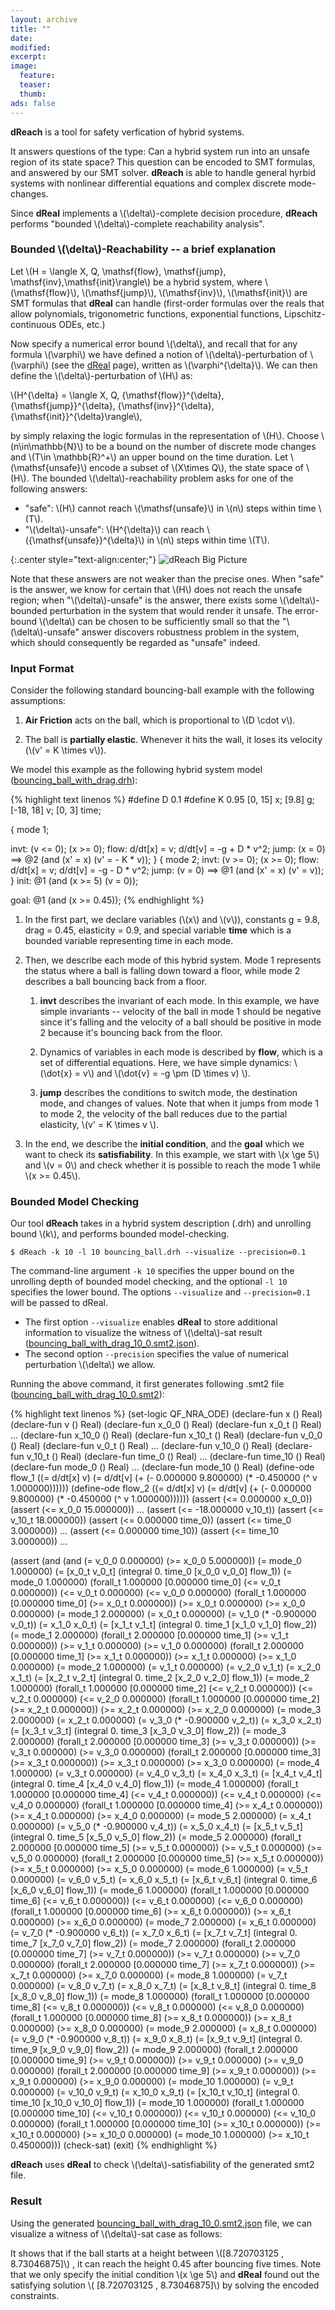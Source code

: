 ```yaml
---
layout: archive
title: ""
date:
modified:
excerpt:
image:
  feature:
  teaser:
  thumb:
ads: false
---
```


**dReach** is a tool for safety verfication of hybrid systems.

 It answers questions of the type: Can a hybrid system run into an unsafe region of its state space? This question can be encoded to SMT formulas, and answered by our SMT solver. **dReach** is able to handle general hyrbid systems with nonlinear differential equations and complex discrete mode-changes.

Since **dReal** implements a \\(\delta\\)-complete decision procedure, **dReach** performs "bounded \\(\delta\\)-complete reachability analysis".

### Bounded \\(\delta\\)-Reachability -- a brief explanation

Let \\(H = \langle X, Q, \mathsf{flow}, \mathsf{jump},
\mathsf{inv},\mathsf{init}\rangle\\) be a hybrid system, where
\\(\mathsf{flow}\\), \\(\mathsf{jump}\\), \\(\mathsf{inv}\\),
\\(\mathsf{init}\\) are SMT formulas that **dReal** can handle
(first-order formulas over the reals that allow polynomials,
trigonometric functions, exponential functions, Lipschitz-continuous
ODEs, etc.)

Now specify a numerical error bound \\(\delta\\), and recall that for
any formula \\(\varphi\\) we have defined a notion of
\\(\delta\\)-perturbation of \\(\varphi\\) (see the [dReal][dReal]
page), written as \\(\varphi^{\delta}\\). We can then define the
\\(\delta\\)-perturbation of \\(H\\) as:

[dReal]: http://dreal.cs.cmu.edu/

\\(H^{\delta} = \langle X, Q, {\mathsf{flow}}^{\delta}, {\mathsf{jump}}^{\delta}, {\mathsf{inv}}^{\delta}, {\mathsf{init}}^{\delta}\rangle\\),

by simply relaxing the logic formulas in the representation of
\\(H\\). Choose \\(n\in\mathbb{N}\\) to be a bound on the number of
discrete mode changes and \\(T\in \mathbb{R}^+\\) an upper bound on
the time duration. Let \\(\mathsf{unsafe}\\) encode a subset of
\\(X\times Q\\), the state space of \\(H\\). The bounded
\\(\delta\\)-reachability problem asks for one of the following
answers:

 - "safe": \\(H\\) cannot reach \\(\mathsf{unsafe}\\) in \\(n\\) steps within time \\(T\\).
 - "\\(\delta\\)-unsafe": \\(H^{\delta}\\) can reach \\({\mathsf{unsafe}}^{\delta}\\) in \\(n\\) steps within time \\(T\\).

{:.center style="text-align:center;"}
![dReach Big Picture](images/dReach.svg)

Note that these answers are not weaker than the precise ones. When
"safe" is the answer, we know for certain that \\(H\\) does not reach
the unsafe region; when "\\(\delta\\)-unsafe" is the answer, there
exists some \\(\delta\\)-bounded perturbation in the system that would
render it unsafe. The error-bound \\(\delta\\) can be chosen to be
sufficiently small so that the "\\(\delta\\)-unsafe" answer discovers
robustness problem in the system, which should consequently be
regarded as "unsafe" indeed.

### Input Format

Consider the following standard bouncing-ball example with the
 following assumptions:

 1. **Air Friction** acts on the ball, which is proportional to \\(D \cdot v\\).

 1. The ball is **partially elastic**. Whenever it hits the wall, it
    loses its velocity (\\(v' = K \times v\\)).

We model this example as the following hybrid system model ([bouncing_ball_with_drag.drh][bouncing_ball_with_drag.drh]):

[bouncing_ball_with_drag.drh]:https://github.com/dreal/dreal3/blob/master/benchmarks/hybrid_systems/bouncing_ball/bouncing_ball.drh

{% highlight text linenos %}
#define D 0.1
#define K 0.95
[0, 15] x;
[9.8] g;
[-18, 18] v;
[0, 3] time;

{ mode 1;

  invt:
        (v <= 0);
        (x >= 0);
  flow:
        d/dt[x] = v;
        d/dt[v] = -g + D * v^2;
  jump:
        (x = 0) ==> @2 (and (x' = x) (v' = - K * v));
}
{
  mode 2;
  invt:
        (v >= 0);
        (x >= 0);
  flow:
        d/dt[x] = v;
        d/dt[v] = -g - D * v^2;
  jump:
        (v = 0) ==> @1 (and (x' = x) (v' = v));
}
init:
@1	(and (x >= 5) (v = 0));

goal:
@1	(and (x >= 0.45));
{% endhighlight %}

 1. In the first part, we declare variables (\\(x\\) and \\(v\\)),
    constants g = 9.8, drag = 0.45, elasticity =
    0.9, and special variable **time** which is a bounded
    variable representing time in each mode.

 1. Then, we describe each mode of this hybrid system. Mode 1
    represents the status where a ball is falling down toward a floor,
    while mode 2 describes a ball bouncing back from a floor.

    1. **invt** describes the invariant of each mode. In this example,
       we have simple invariants -- velocity of the ball in mode 1
       should be negative since it's falling and the velocity of a
       ball should be positive in mode 2 because it's bouncing back
       from the floor.

    1. Dynamics of variables in each mode is described by **flow**,
    which is a set of differential equations. Here, we have simple
    dynamics: \\(\dot{x} = v\\) and \\(\dot{v} = -g \pm (D \times
    v) \\).

    1. **jump** describes the conditions to switch mode, the destination
    mode, and changes of values. Note that when it jumps from mode 1
    to mode 2, the velocity of the ball reduces due to the partial
    elasticity, \\(v' = K \times v \\).

 1. In the end, we describe the **initial condition**, and the **goal**
    which we want to check its **satisfiability**. In this example, we
    start with \\(x \ge 5\\) and \\(v = 0\\) and check whether it is
    possible to reach the mode 1 while \\(x >= 0.45\\).

### Bounded Model Checking

Our tool **dReach** takes in a hybrid system description (.drh) and unrolling bound \\(k\\),
and performs bounded model-checking.

    $ dReach -k 10 -l 10 bouncing_ball.drh --visualize --precision=0.1

The command-line argument `-k 10` specifies the upper bound on the unrolling depth of
bounded model checking, and the optional `-l 10` specifies the lower bound. The options ``--visualize`` and ``--precision=0.1``
will be passed to dReal.

 * The first option `--visualize` enables **dReal** to store
additional information to visualize the witness of \\(\delta\\)-sat result ([bouncing_ball_with_drag_10_0.smt2.json][bouncing_ball_with_drag_10_0.smt2.json]).
 * The second option `--precision` specifies the value of numerical
perturbation \\(\delta\\) we allow.

Running the above command, it first generates
following .smt2 file ([bouncing_ball_with_drag_10_0.smt2][bouncing_ball_with_drag_10_0.smt2]):

[bouncing_ball_with_drag_10_0.smt2]: archives/bouncing_ball_with_drag_10_0.smt2

{% highlight text linenos %}
(set-logic QF_NRA_ODE)
(declare-fun x () Real)
(declare-fun v () Real)
(declare-fun x_0_0 () Real)
(declare-fun x_0_t () Real)
...
(declare-fun x_10_0 () Real)
(declare-fun x_10_t () Real)
(declare-fun v_0_0 () Real)
(declare-fun v_0_t () Real)
...
(declare-fun v_10_0 () Real)
(declare-fun v_10_t () Real)
(declare-fun time_0 () Real)
...
(declare-fun time_10 () Real)
(declare-fun mode_0 () Real)
...
(declare-fun mode_10 () Real)
(define-ode flow_1 ((= d/dt[x] v) (= d/dt[v] (+ (- 0.000000 9.800000) (* -0.450000 (^ v 1.000000))))))
(define-ode flow_2 ((= d/dt[x] v) (= d/dt[v] (+ (- 0.000000 9.800000) (* -0.450000 (^ v 1.000000))))))
(assert (<= 0.000000 x_0_0))
(assert (<= x_0_0 15.000000))
...
(assert (<= -18.000000 v_10_t))
(assert (<= v_10_t 18.000000))
(assert (<= 0.000000 time_0))
(assert (<= time_0 3.000000))
...
(assert (<= 0.000000 time_10))
(assert (<= time_10 3.000000))
...

(assert (and (and (= v_0_0 0.000000) (>= x_0_0 5.000000)) (= mode_0 1.000000) (= [x_0_t v_0_t] (integral 0. time_0
[x_0_0 v_0_0] flow_1)) (= mode_0 1.000000) (forall_t 1.000000 [0.000000 time_0] (<= v_0_t 0.000000)) (<= v_0_t 0.000000)
(<= v_0_0 0.000000) (forall_t 1.000000 [0.000000 time_0] (>= x_0_t 0.000000)) (>= x_0_t 0.000000) (>= x_0_0 0.000000) (=
mode_1 2.000000) (= x_0_t 0.000000) (= v_1_0 (* -0.900000 v_0_t)) (= x_1_0 x_0_t) (= [x_1_t v_1_t] (integral 0. time_1
[x_1_0 v_1_0] flow_2)) (= mode_1 2.000000) (forall_t 2.000000 [0.000000 time_1] (>= v_1_t 0.000000)) (>= v_1_t 0.000000)
(>= v_1_0 0.000000) (forall_t 2.000000 [0.000000 time_1] (>= x_1_t 0.000000)) (>= x_1_t 0.000000) (>= x_1_0 0.000000) (=
mode_2 1.000000) (= v_1_t 0.000000) (= v_2_0 v_1_t) (= x_2_0 x_1_t) (= [x_2_t v_2_t] (integral 0. time_2 [x_2_0 v_2_0]
flow_1)) (= mode_2 1.000000) (forall_t 1.000000 [0.000000 time_2] (<= v_2_t 0.000000)) (<= v_2_t 0.000000) (<= v_2_0
0.000000) (forall_t 1.000000 [0.000000 time_2] (>= x_2_t 0.000000)) (>= x_2_t 0.000000) (>= x_2_0 0.000000) (= mode_3
2.000000) (= x_2_t 0.000000) (= v_3_0 (* -0.900000 v_2_t)) (= x_3_0 x_2_t) (= [x_3_t v_3_t] (integral 0. time_3
[x_3_0 v_3_0] flow_2)) (= mode_3 2.000000) (forall_t 2.000000 [0.000000 time_3] (>= v_3_t 0.000000)) (>= v_3_t 0.000000)
(>= v_3_0 0.000000) (forall_t 2.000000 [0.000000 time_3] (>= x_3_t 0.000000)) (>= x_3_t 0.000000) (>= x_3_0 0.000000) (=
mode_4 1.000000) (= v_3_t 0.000000) (= v_4_0 v_3_t) (= x_4_0 x_3_t) (= [x_4_t v_4_t] (integral 0. time_4 [x_4_0 v_4_0]
flow_1)) (= mode_4 1.000000) (forall_t 1.000000 [0.000000 time_4] (<= v_4_t 0.000000)) (<= v_4_t 0.000000) (<= v_4_0
0.000000) (forall_t 1.000000 [0.000000 time_4] (>= x_4_t 0.000000)) (>= x_4_t 0.000000) (>= x_4_0 0.000000) (= mode_5
2.000000) (= x_4_t 0.000000) (= v_5_0 (* -0.900000 v_4_t)) (= x_5_0 x_4_t) (= [x_5_t v_5_t] (integral 0. time_5
[x_5_0 v_5_0] flow_2)) (= mode_5 2.000000) (forall_t 2.000000 [0.000000 time_5] (>= v_5_t 0.000000)) (>= v_5_t 0.000000)
(>= v_5_0 0.000000) (forall_t 2.000000 [0.000000 time_5] (>= x_5_t 0.000000)) (>= x_5_t 0.000000) (>= x_5_0 0.000000) (=
mode_6 1.000000) (= v_5_t 0.000000) (= v_6_0 v_5_t) (= x_6_0 x_5_t) (= [x_6_t v_6_t] (integral 0. time_6 [x_6_0 v_6_0]
flow_1)) (= mode_6 1.000000) (forall_t 1.000000 [0.000000 time_6] (<= v_6_t 0.000000)) (<= v_6_t 0.000000) (<= v_6_0
0.000000) (forall_t 1.000000 [0.000000 time_6] (>= x_6_t 0.000000)) (>= x_6_t 0.000000) (>= x_6_0 0.000000) (= mode_7
2.000000) (= x_6_t 0.000000) (= v_7_0 (* -0.900000 v_6_t)) (= x_7_0 x_6_t) (= [x_7_t v_7_t] (integral 0. time_7
[x_7_0 v_7_0] flow_2)) (= mode_7 2.000000) (forall_t 2.000000 [0.000000 time_7] (>= v_7_t 0.000000)) (>= v_7_t 0.000000)
(>= v_7_0 0.000000) (forall_t 2.000000 [0.000000 time_7] (>= x_7_t 0.000000)) (>= x_7_t 0.000000) (>= x_7_0 0.000000) (=
mode_8 1.000000) (= v_7_t 0.000000) (= v_8_0 v_7_t) (= x_8_0 x_7_t) (= [x_8_t v_8_t] (integral 0. time_8 [x_8_0 v_8_0]
flow_1)) (= mode_8 1.000000) (forall_t 1.000000 [0.000000 time_8] (<= v_8_t 0.000000)) (<= v_8_t 0.000000) (<= v_8_0
0.000000) (forall_t 1.000000 [0.000000 time_8] (>= x_8_t 0.000000)) (>= x_8_t 0.000000) (>= x_8_0 0.000000) (= mode_9
2.000000) (= x_8_t 0.000000) (= v_9_0 (* -0.900000 v_8_t)) (= x_9_0 x_8_t) (= [x_9_t v_9_t] (integral 0. time_9
[x_9_0 v_9_0] flow_2)) (= mode_9 2.000000) (forall_t 2.000000 [0.000000 time_9] (>= v_9_t 0.000000)) (>= v_9_t 0.000000)
(>= v_9_0 0.000000) (forall_t 2.000000 [0.000000 time_9] (>= x_9_t 0.000000)) (>= x_9_t 0.000000) (>= x_9_0 0.000000) (=
mode_10 1.000000) (= v_9_t 0.000000) (= v_10_0 v_9_t) (= x_10_0 x_9_t) (= [x_10_t v_10_t] (integral 0. time_10
[x_10_0 v_10_0] flow_1)) (= mode_10 1.000000) (forall_t 1.000000 [0.000000 time_10] (<= v_10_t 0.000000)) (<= v_10_t
0.000000) (<= v_10_0 0.000000) (forall_t 1.000000 [0.000000 time_10] (>= x_10_t 0.000000)) (>= x_10_t 0.000000) (>=
x_10_0 0.000000) (= mode_10 1.000000) (>= x_10_t 0.450000))) (check-sat) (exit) {% endhighlight %}

**dReach** uses **dReal** to check \\(\delta\\)-satisfiability of the generated smt2 file.

[bouncing_ball_with_drag_10_0.smt2.json]: /archives/bouncing_ball_with_drag_10_0.smt2.json
[dReal]: index.html

### Result

Using the generated [bouncing_ball_with_drag_10_0.smt2.json] file, we can visualize a witness of \\(\delta\\)-sat case as follows:

<link type="text/css" rel="stylesheet" href="/css/chart.css"/>
<script src="//cdnjs.cloudflare.com/ajax/libs/d3/3.4.13/d3.min.js"></script>
<script src="//cdnjs.cloudflare.com/ajax/libs/underscore.js/1.7.0/underscore-min.js"></script>
<div id="chart-container" style="text-align:center">
<script type="text/javascript" src="data/bouncing_ball_with_drag_data.js"></script>
<script type="text/javascript" src="/js/vis.js"></script>
</div>

It shows that if the ball starts at a height between \\([8.720703125 , 8.73046875]\\)
, it can reach the height 0.45 after bouncing five times.
Note that we only specify the initial condition \\(x \ge 5\\) and
**dReal** found out the satisfying solution \\(
[8.720703125 , 8.73046875]\\)
by solving the encoded constraints.

